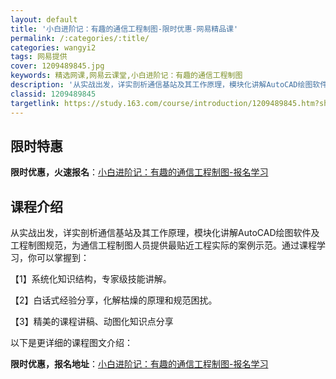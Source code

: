 ```yaml
---
layout: default
title: '小白进阶记：有趣的通信工程制图-限时优惠-网易精品课'
permalink: /:categories/:title/
categories: wangyi2
tags: 网易提供
cover: 1209489845.jpg
keywords: 精选网课,网易云课堂,小白进阶记：有趣的通信工程制图
description: '从实战出发，详实剖析通信基站及其工作原理，模块化讲解AutoCAD绘图软件及工程制图规范，为通信工程制图人员提供最贴近工'
classid: 1209489845
targetlink: https://study.163.com/course/introduction/1209489845.htm?share=1&shareId=1025206652&utm_campaign=share&utm_medium=iphoneShare&utm_source=&utm_u=1025206652
---
```


## 限时特惠

**限时优惠，火速报名**：[小白进阶记：有趣的通信工程制图-报名学习](https://study.163.com/course/introduction/1209489845.htm?share=1&shareId=1025206652&utm_campaign=share&utm_medium=iphoneShare&utm_source=&utm_u=1025206652)

## 课程介绍

从实战出发，详实剖析通信基站及其工作原理，模块化讲解AutoCAD绘图软件及工程制图规范，为通信工程制图人员提供最贴近工程实际的案例示范。通过课程学习，你可以掌握到：

【1】系统化知识结构，专家级技能讲解。

【2】白话式经验分享，化解枯燥的原理和规范困扰。

【3】精美的课程讲稿、动图化知识点分享



以下是更详细的课程图文介绍：

**限时优惠，报名地址**：[小白进阶记：有趣的通信工程制图-报名学习](https://study.163.com/course/introduction/1209489845.htm?share=1&shareId=1025206652&utm_campaign=share&utm_medium=iphoneShare&utm_source=&utm_u=1025206652)

